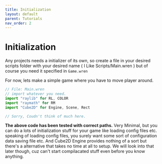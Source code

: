 ```yaml
---
title: Initialization
layout: default
parent: Tutorials
nav_order: 2
---
```


# Initialization

Any projects needs a initializer of its own, so create a file in your desired scripts folder with your desired name ( I Like Scripts/Main.wren ) but of course you need it specified in `Game.wren`

For now, lets make a simple game where you have to move player around.

```js
// File: Main.wren
// import whatever you need.
import "raylib" for RL, COLOR
import "raymath" for RM
import "Cube2D" for Engine, Scene, Rect

// Sorry, Coudn't think of much here.

```
**The above code has been tested with correct paths.**
Very Minimal, but you can do a lots of initialization stuff for your game like loading config files etc.
speaking of loading config files, you surely want some sort of configuration data saving file etc.
And Cube2D Engine provides nothing of a sort but there's a alternative that takes no time at all to setup.
We will look into that later though, cuz can't start compilacated stuff even before you know anything.